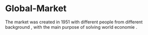 # Global-Market
The market was created in 1951 with different people from different background , with the main purpose of solving world economie .
